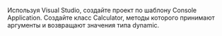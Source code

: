 Используя Visual Studio, создайте проект по шаблону Console Application.
Создайте класс Calculator, методы которого принимают аргументы и возвращают значения типа
dynamic.